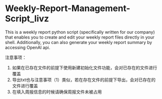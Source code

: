 # Weekly-Report-Management-Script_livz
This is a weekly report python script (specifically written for our company) that enables you to create and edit your weekly report files directly in your shell.
Additionally, you can also generate your weekly report summary by accessing OpenAI api.

注意事项：
1. 如果在已存在文件的前提下使用新建初始化文件功能，会对已存在的文件进行覆盖
2. 导出txt也与注意事项（1）类似，若在存在文件的前提下导出，会对已存在的文件进行覆盖
3. 在填入周报信息的时候请确保周报文件未被占用
